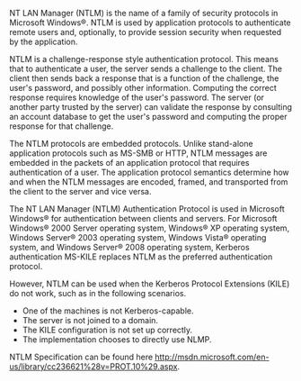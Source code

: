 NT LAN Manager (NTLM) is the name of a family of security protocols in Microsoft Windows®. NTLM
is used by application protocols to authenticate remote users and, optionally, to provide session
security when requested by the application.

NTLM is a challenge-response style authentication protocol. This means that to authenticate a user,
the server sends a challenge to the client. The client then sends back a response that is a function of
the challenge, the user's password, and possibly other information. Computing the correct response
requires knowledge of the user's password. The server (or another party trusted by the server) can
validate the response by consulting an account database to get the user's password and computing
the proper response for that challenge.

The NTLM protocols are embedded protocols. Unlike stand-alone application protocols such as MS-SMB or HTTP, NTLM messages are embedded in the packets of an application protocol that requires
authentication of a user. The application protocol semantics determine how and when the NTLM
messages are encoded, framed, and transported from the client to the server and vice versa.

The NT LAN Manager (NTLM) Authentication Protocol is used in Microsoft Windows® for
authentication between clients and servers. For Microsoft Windows® 2000 Server operating system, Windows® XP operating system, Windows Server® 2003 operating system, Windows Vista® operating system, and Windows Server® 2008 operating system, Kerberos authentication MS-KILE replaces NTLM as the preferred authentication
protocol.

However, NTLM can be used when the Kerberos Protocol Extensions (KILE) do not work, such as in
the following scenarios.
  * One of the machines is not Kerberos-capable.
  * The server is not joined to a domain.
  * The KILE configuration is not set up correctly.
  * The implementation chooses to directly use NLMP.




NTLM Specification can be found here http://msdn.microsoft.com/en-us/library/cc236621%28v=PROT.10%29.aspx.